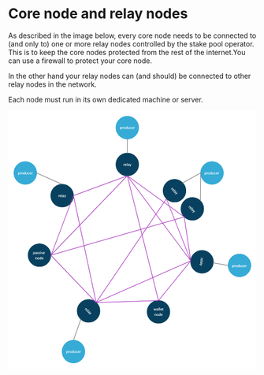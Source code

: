 # Core node and relay nodes

As described in the image below, every core node needs to be connected to \(and only to\) one or more relay nodes controlled by the stake pool operator. This is to keep the core nodes protected from the rest of the internet.You can use a firewall to protect your core node.  

In the other hand your relay nodes can \(and should\) be connected to other relay nodes in the network. 

Each node must run in its own dedicated machine or server. 



![Network topology](../../.gitbook/assets/basic-network-with-relays-producers-passivenodes-walletnodes.png)


